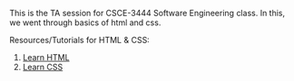 This is the TA session for CSCE-3444 Software Engineering class.
In this, we went through basics of html and css. 

Resources/Tutorials for HTML & CSS:
<ol>
  <li><a href="https://www.w3schools.com/html/">Learn HTML</a></li>
  <li><a href="https://www.w3schools.com/html/html_css.asp">Learn CSS</li>
</ol>

